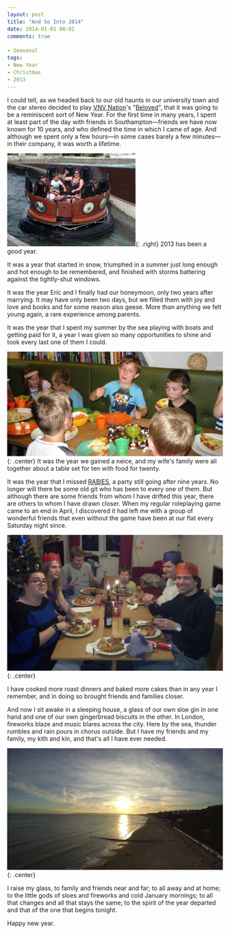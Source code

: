 ```yaml
---
layout: post
title: "And So Into 2014"
date: 2014-01-01 00:01
comments: true

- Seasonal
tags:
- New Year
- Christmas
- 2013
---
```


I could tell, as we headed back to our old haunts in our university town and the car stereo decided to play [VNV Nation](http://www.anachronsounds.de/)'s "[Beloved](http://www.youtube.com/watch?v=Kfc3zcnrWMQ)", that it was going to be a reminiscent sort of New Year. For the first time in many years, I spent at least part of the day with friends in Southampton&mdash;friends we have now known for 10 years, and who defined the time in which I came of age. And although we spent only a few hours&mdash;in some cases barely a few minutes&mdash;in their company, it was worth a lifetime.

![Legoland, July 2013](/img/blog/2013/12/riversplash.jpg){: .right}
2013 has been a good year.

It was a year that started in snow, triumphed in a summer just long enough and hot enough to be remembered, and finished with storms battering against the tightly-shut windows.

It was the year Eric and I finally had our honeymoon, only two years after marrying. It may have only been two days, but we filled them with joy and love and books and for some reason also geese. More than anything we felt young again, a rare experience among parents.

It was the year that I spent my summer by the sea playing with boats and getting paid for it, a year I was given so many opportunities to shine and took every last one of them I could.

![August 2013](/img/blog/2013/12/birthday.jpg){: .center}
It was the year we gained a neice, and my wife's family were all together about a table set for ten with food for twenty.

It was the year that I missed [RABIES](http://blog.ianrenton.com/rabies-six-years-on/), a party still going after nine years. No longer will there be some old git who has been to every one of them. But although there are some friends from whom I have drifted this year, there are others to whom I have drawn closer. When my regular roleplaying game came to an end in April, I discovered it had left me with a group of wonderful friends that even without the game have been at our flat every Saturday night since.

![The Geeks at Christmas, December 2013](/img/blog/2013/12/christmas.jpg){: .center}

I have cooked more roast dinners and baked more cakes than in any year I remember, and in doing so brought friends and families closer.

And now I sit awake in a sleeping house, a glass of our own sloe gin in one hand and one of our own gingerbread biscuits in the other. In London, fireworks blaze and music blares across the city. Here by the sea, thunder rumbles and rain pours in chorus outside. But I have my friends and my family, my kith and kin, and that's all I have ever needed.

![Sunset over Bournemouth Beach, filmed by quadcopter, October 2013](/img/blog/2013/12/sunset.png){: .center}

I raise my glass, to family and friends near and far; to all away and at home; to the little gods of sloes and fireworks and cold January mornings; to all that changes and all that stays the same; to the spirit of the year departed and that of the one that begins tonight.

Happy new year.
